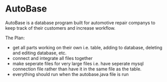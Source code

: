 # AutoBase
AutoBase is a database program built for automotive repair companys to keep track of their customers and increase workflow.

The Plan:
- get all parts working on their own i.e. table, adding to database, deleting and editing database, etc.
- connect and integrate all files together
- make seperate files for very large files i.e. have seperate mysql connection file rather than have it in the same file as the table.
- everything should run when the autobase.java file is run
